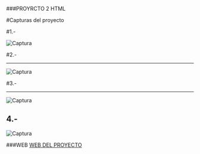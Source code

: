 ###PROYRCTO 2 HTML

#Capturas del proyecto


#1.-

![Captura](\02-HTML\assets\imgCaptura1 "Captura")

#2.-

------------

![Captura](\02-HTML\assets\img/Captura2 "Captura")

#3.-

------------
![Captura](\02-HTML\assets\img/Captura3 "Captura")

4.-
------------
![Captura](\02-HTML\assets\imgCaptura4 "Captura")

###WEB
[WEB DEL PROYECTO ](http://cake12.42web.io/index.html "WEB DEL PROYECTO ")


